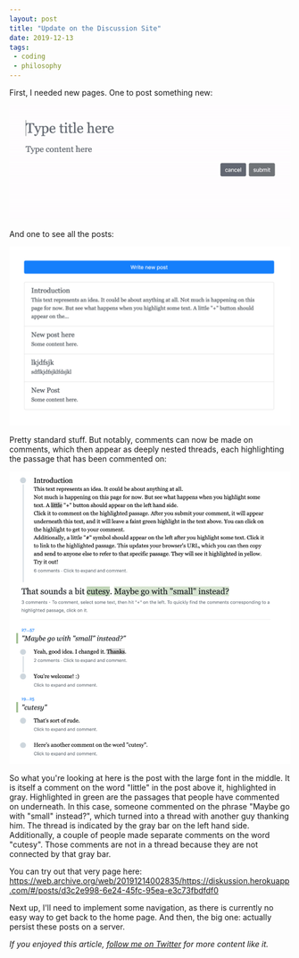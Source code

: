 ```yaml
---
layout: post
title: "Update on the Discussion Site"
date: 2019-12-13
tags:
 - coding
 - philosophy
---
```


First, I needed new pages. One to post something new:

![Image for post](/img/1_sAlETxp4NdlwgBZqPupmCg.gif)

And one to see all the posts:

![Image for post](/img/1_wZdNPPKTIXvt-yCwRS-FJw.png)

Pretty standard stuff. But notably, comments can now be made on comments, which then appear as deeply nested threads, each highlighting the passage that has been commented on:

![Image for post](/img/1_aWeFk3hDb6VuYLRkF49wng.png)

So what you're looking at here is the post with the large font in the middle. It is itself a comment on the word "little" in the post above it, highlighted in gray. Highlighted in green are the passages that people have commented on underneath. In this case, someone commented on the phrase "Maybe go with "small" instead?", which turned into a thread with another guy thanking him. The thread is indicated by the gray bar on the left hand side. Additionally, a couple of people made separate comments on the word "cutesy". Those comments are not in a thread because they are not connected by that gray bar.

You can try out that very page here: <https://web.archive.org/web/20191214002835/https://diskussion.herokuapp.com/#/posts/d3c2e998-6e24-45fc-95ea-e3c73fbdfdf0>

Next up, I'll need to implement some navigation, as there is currently no easy way to get back to the home page. And then, the big one: actually persist these posts on a server.

*If you enjoyed this article, [follow me on Twitter](https://twitter.com/dchackethal) for more content like it.*
